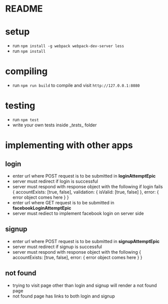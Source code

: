 # README

# setup
* run `npm install -g webpack webpack-dev-server less`
* run `npm install`

# compiling
* run `npm run build` to compile and visit `http://127.0.0.1:8080`

# testing
* run `npm test`
* write your own tests inside \__tests__ folder

# implementing with other apps

## login
* enter url where POST request is to be submitted in **loginAttemptEpic**
* server must redirect if login is successful
* server must respond with response object with the following if login fails
  {
    accountExists: [true, false],
    validation: {
      isValid: [true, false]
    },
    error: {
      error object comes here
    }
  }
* enter url where GET request is to be submitted in **facebookLoginAttemptEpic**
* server must rediect to implement facebook login on server side


## signup
* enter url where POST request is to be submitted in **signupAttemptEpic**
* server must redirect if signup is successful
* server must respond with response object with the following
{
  accountExists: [true, false],
  error: {
    error object comes here
  }
}

## not found
* trying to visit page other than login and signup will render a not found page
* not found page has links to both login and signup
